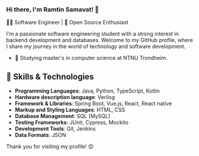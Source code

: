 ### Hi there, I'm Ramtin Samavat! 👋

👨‍💻 Software Engineer | 🚀 Open Source Enthusiast

I'm a passionate software engineering student with a strong interest in backend development and databases.
Welcome to my GitHub profile, where I share my journey in the world of technology and software development.

* 🔭 Studying master's in computer science at NTNU Trondheim.

## 🔧 Skills & Technologies
- **Programming Languages**: Java, Python, TypeScript, Kotlin
- **Hardware description language**: Verilog
- **Framework & Libraries**: Spring Boot, Vue.js, React, React native
- **Markup and Styling Languages**: HTML, CSS
- **Database Management**: SQL (MySQL)
- **Testing Frameworks**: JUnit, Cypress, Mockito
- **Development Tools**: Git, Jenkins
- **Data Formats**: JSON


Thank you for visiting my profile! 😊
